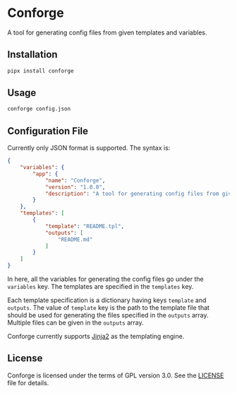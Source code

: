 # Conforge

A tool for generating config files from given templates and variables.

## Installation

```bash
pipx install conforge
```

## Usage

```bash
conforge config.json
```

## Configuration File

Currently only JSON format is supported. The syntax is:

```json
{
    "variables": {
        "app": {
            "name": "Conforge",
            "version": "1.0.0",
            "description": "A tool for generating config files from given templates and variables."
        }
    },
    "templates": [
        {
            "template": "README.tpl",
            "outputs": [
                "README.md"
            ]
        }
    ]
}
```

In here, all the variables for generating the config files go under the `variables` key. The templates are specified in the `templates` key.

Each template specification is a dictionary having keys `template` and `outputs`. The value of `template` key is the path to the template file that should be used for generating the files specified in the `outputs` array. Multiple files can be given in the `outputs` array.

Conforge currently supports [Jinja2](https://jinja.palletsprojects.com) as the templating engine.

## License

Conforge is licensed under the terms of GPL version 3.0. See the [LICENSE](https://codeberg.org/scripthoodie/conforge/src/branch/main/LICENSE) file for details.